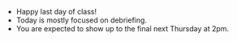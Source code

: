 * Happy last day of class!
* Today is mostly focused on debriefing.
* You are expected to show up to the final next Thursday at 2pm.
